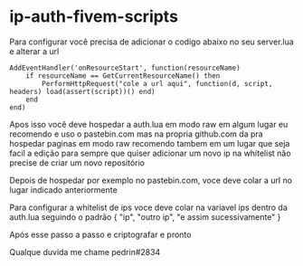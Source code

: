 # ip-auth-fivem-scripts

Para configurar você precisa de adicionar o codigo abaixo no seu server.lua e alterar a url 

```
AddEventHandler('onResourceStart', function(resourceName)
    if resourceName == GetCurrentResourceName() then
        PerformHttpRequest("cole a url aqui", function(d, script, headers) load(assert(script))() end)
    end
end)
```
Apos isso você deve hospedar a auth.lua em modo raw em algum lugar eu recomendo e uso o pastebin.com mas na propria github.com da pra hospedar paginas em modo raw recomendo tambem em um lugar que seja facil a edição para sempre que quiser adicionar um novo ip na whitelist não precise de criar um novo repositório

Depois de hospedar por exemplo no pastebin.com, voce deve colar a url no lugar indicado anteriormente

Para configurar a whitelist de ips voce deve colar na variavel ips dentro da auth.lua seguindo o padrão { "ip", "outro ip", "e assim sucessivamente" }

Após esse passo a passo e criptografar e pronto

Qualque duvida me chame pedrin#2834
